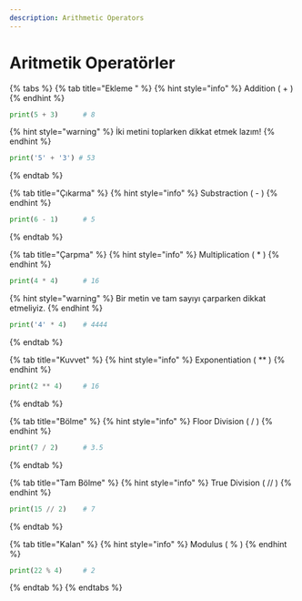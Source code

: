 ```yaml
---
description: Arithmetic Operators
---
```


# Aritmetik Operatörler

{% tabs %}
{% tab title="Ekleme " %}
{% hint style="info" %}
Addition ( + )
{% endhint %}

```python
print(5 + 3)      # 8 
```

{% hint style="warning" %}
İki metini toplarken dikkat etmek lazım!
{% endhint %}

```python
print('5' + '3') # 53
```
{% endtab %}

{% tab title="Çıkarma" %}
{% hint style="info" %}
Substraction ( - )
{% endhint %}

```python
print(6 - 1)      # 5 
```
{% endtab %}

{% tab title="Çarpma" %}
{% hint style="info" %}
Multiplication ( \* )
{% endhint %}

```python
print(4 * 4)      # 16 
```

{% hint style="warning" %}
Bir metin ve tam sayıyı çarparken dikkat etmeliyiz.
{% endhint %}

```python
print('4' * 4)    # 4444
```
{% endtab %}

{% tab title="Kuvvet" %}
{% hint style="info" %}
Exponentiation ( \*\* )
{% endhint %}

```python
print(2 ** 4)     # 16 
```
{% endtab %}

{% tab title="Bölme" %}
{% hint style="info" %}
Floor Division ( / )
{% endhint %}

```python
print(7 / 2)      # 3.5
```
{% endtab %}

{% tab title="Tam Bölme" %}
{% hint style="info" %}
True Division ( // )
{% endhint %}

```python
print(15 // 2)    # 7
```
{% endtab %}

{% tab title="Kalan" %}
{% hint style="info" %}
Modulus ( % )
{% endhint %}

```python
print(22 % 4)     # 2
```
{% endtab %}
{% endtabs %}
